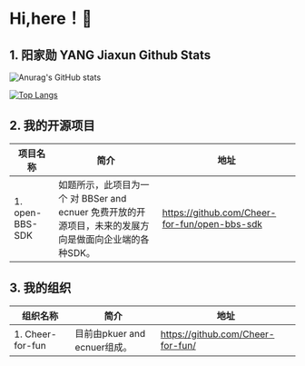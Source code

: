 # Hi,here！👋
## 1. 阳家勋 YANG Jiaxun Github Stats
![Anurag's GitHub stats](https://github-readme-stats.vercel.app/api?username=ModestYjx&show_icons=true)

[![Top Langs](https://github-readme-stats.vercel.app/api/top-langs/?username=ModestYjx&layout=compact)](https://github.com/anuraghazra/github-readme-stats)

## 2. 我的开源项目
| 项目名称     | 简介                                                         | 地址                                          |
| ---------------- | ------------------------------------------------------------ | --------------------------------------------- |
| 1. open-BBS-SDK  | 如题所示，此项目为一个 对 BBSer and ecnuer 免费开放的开源项目，未来的发展方向是做面向企业端的各种SDK。 | https://github.com/Cheer-for-fun/open-bbs-sdk |

## 3. 我的组织
| 组织名称         | 简介                         | 地址                                          |
| ---------------- | ---------------------------- | --------------------------------------------- |
| 1. Cheer-for-fun | 目前由pkuer and ecnuer组成。 | https://github.com/Cheer-for-fun/ |